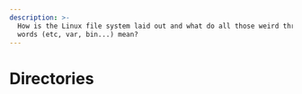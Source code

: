 ```yaml
---
description: >-
  How is the Linux file system laid out and what do all those weird three letter
  words (etc, var, bin...) mean?
---
```


# Directories

